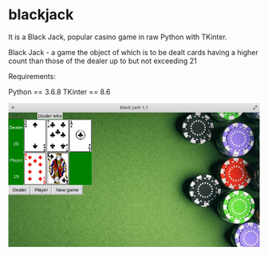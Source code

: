 # blackjack


It is a Black Jack, popular casino game in raw Python with TKinter. 

Black Jack - a game the object of which is to be dealt cards having a higher count than those of the dealer up to but not exceeding 21

Requirements:

Python == 3.6.8
TKinter ==  8.6

![alt text](https://raw.githubusercontent.com/mdzierzecki/blackjack/master/files/demo.png)
